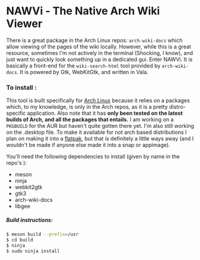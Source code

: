 # NAWVi - The Native Arch Wiki Viewer

There is a great package in the Arch Linux repos: `arch-wiki-docs` which allow viewing of the pages of the wiki locally. However, while this is a great resource, sometimes I'm not actively in the terminal (Shocking, I know), and just want to quickly look something up in a dedicated gui. Enter NAWVi. It is basically a front-end for the `wiki-search-html` tool provided by `arch-wiki-docs`. It is powered by Gtk, WebKitGtk, and written in Vala.

### To install :

This tool is built specifically for [Arch Linux](https://www.archlinux.org) because it relies on a packages which, to my knowledge, is only in the Arch repos, as it is a pretty distro-specific application. Also note that it has __only been tested on the latest builds of Arch, and all the packages that entails.__ I am working on a `PKGBUILD` for the AUR but haven't quite gotten there yet. I'm also still working on the .desktop file. To make it available for not arch based distributions I plan on making it into a [flatpak](https://www.flatpak.org/), but that is definitely a little ways away (and I wouldn't be made if anyone else made it into a snap or appimage).

You'll need the following dependencies to install (given by name in the repo's ):
- meson
- ninja
- webkit2gtk
- gtk3
- arch-wiki-docs
- libgee

##### Build instructions: 
``` bash
$ meson build --prefix=/usr
$ cd build
$ ninja 
$ sudo ninja install 
```